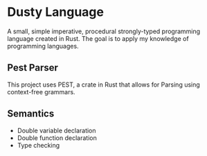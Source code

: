# Dusty Language

A small, simple imperative, procedural strongly-typed programming language created in Rust. The goal is to apply my knowledge of programming languages.

## Pest Parser
This project uses PEST, a crate in Rust that allows for Parsing using context-free grammars.

## Semantics
- Double variable declaration
- Double function declaration
- Type checking
